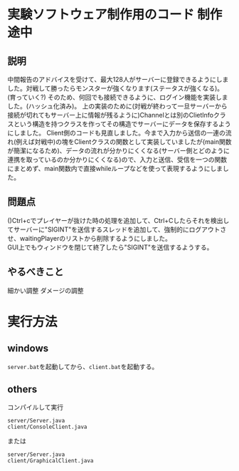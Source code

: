 # 実験ソフトウェア制作用のコード 制作途中
## 説明
中間報告のアドバイスを受けて、最大128人がサーバーに登録できるようにしました。対戦して勝ったらモンスターが強くなります(ステータスが強くなる)。 (育っていく?) そのため、何回でも接続できるように、ログイン機能を実装しました。(ハッシュ化済み)。
上の実装のために(対戦が終わって一旦サーバーから接続が切れてもサーバー上に情報が残るように)Channelとは別のClietInfoクラスという構造を持つクラスを作ってその構造でサーバーにデータを保存するようにしました。
Client側のコードも見直しました。今まで入力から送信の一連の流れ(例えば対戦中)の塊をClientクラスの関数として実装していましたが(main関数が簡潔になるため)、データの流れが分かりにくくなる(サーバー側とどのように連携を取っているのか分かりにくくなる)ので、入力と送信、受信を一つの関数にまとめず、main関数内で直接whileループなどを使って表現するようにしました。

## 問題点
()Ctrl+cでプレイヤーが抜けた時の処理を追加して、Ctrl+Cしたらそれを検出してサーバーに"SIGINT"を送信するスレッドを追加して、強制的にログアウトさせ、waitingPlayerのリストから削除するようにしました。 <br>
GUI上でもウィンドウを閉じて終了したら"SIGINT"を送信するようする。

## やるべきこと
細かい調整 ダメージの調整

# 実行方法
## windows
`server.bat`を起動してから、`client.bat`を起動する。

## others
コンパイルして実行
```
server/Server.java
client/ConsoleClient.java
```
または
```
server/Server.java
client/GraphicalClient.java
```
